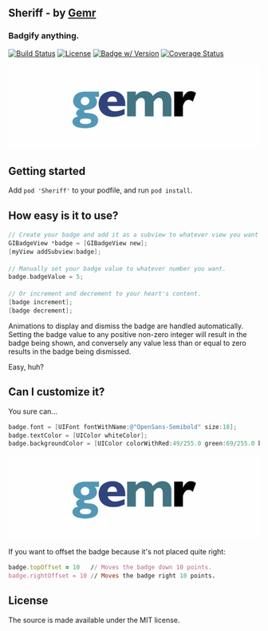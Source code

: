 
## Sheriff - by [Gemr](http://www.gemr.com?utm_source=github&utm_medium=open_source&utm_campaign=sheriff)

### Badgify anything.
[![Build Status](https://travis-ci.org/gemr/Sheriff.svg)](https://travis-ci.org/gemr/Sheriff)
[![License](https://img.shields.io/cocoapods/l/Sheriff.svg)](http://doge.mit-license.org) [![Badge w/ Version](https://img.shields.io/cocoapods/v/Sheriff.svg)](https://img.shields.io/cocoapods/v/Sheriff.svg) [![Coverage Status](https://coveralls.io/repos/gemr/Sheriff/badge.svg?branch=master)](https://coveralls.io/r/gemr/Sheriff?branch=master)


![demo](Screenshots/demo.gif)

## Getting started

Add `pod 'Sheriff'` to your podfile, and run `pod install`.

## How easy is it to use?

```objective-c
// Create your badge and add it as a subview to whatever view you want to badgify.
GIBadgeView *badge = [GIBadgeView new];
[myView addSubview:badge];

// Manually set your badge value to whatever number you want.
badge.badgeValue = 5;

// Or increment and decrement to your heart's content.
[badge increment];
[badge decrement];
```

Animations to display and dismiss the badge are handled automatically. Setting the badge value to any positive non-zero integer will result in the badge being shown, and conversely any value less than or equal to zero results in the badge being dismissed.

Easy, huh?

## Can I customize it?

You sure can...

```objective-c
badge.font = [UIFont fontWithName:@"OpenSans-Semibold" size:18];
badge.textColor = [UIColor whiteColor];
badge.backgroundColor = [UIColor colorWithRed:49/255.0 green:69/255.0 blue:122/255.0 alpha:1.0];
```

![demo](Screenshots/demo1.gif)

If you want to offset the badge because it's not placed quite right:

```ruby
badge.topOffset = 10   // Moves the badge down 10 points.
badge.rightOffset = 10 // Moves the badge right 10 points.
```

## License

The source is made available under the MIT license.
